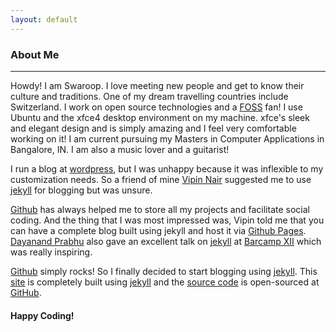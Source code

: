 ```yaml
---
layout: default
---
```



### About Me
***
Howdy! I am Swaroop. I love meeting new people and get to know their culture and traditions. One of my dream travelling countries include Switzerland. I work on open source technologies and a [FOSS](http://en.wikipedia.org/wiki/Free_and_open-source_software) fan! I use Ubuntu and the xfce4 desktop environment on my machine. xfce's sleek and elegant design and is simply amazing and I feel very comfortable working on it!  I am current pursuing my Masters in Computer Applications in Bangalore, IN. I am also a music lover and a guitarist!

I run a blog at [wordpress](http://zwaroop.wordpress.com), but I was unhappy because it was inflexible to my customization needs. So a friend of mine [Vipin Nair](http://swvist.github.com) suggested me to use [jekyll](http://jekyllrb.com) for blogging but was unsure. 

[Github](http://github.com) has always helped me to store all my projects and facilitate social coding. And the thing that I was most impressed was, Vipin told me that you can have a complete blog built using jekyll and host it via [Github Pages](http://pages.github.com). [Dayanand Prabhu](https://twitter.com/NotSoSleepy) also gave an excellent talk on [jekyll](http://jekyllrb.com) at [Barcamp XII](http://barcampbangalore.org/bcb/) which was really inspiring.

[Github](http://github.com) simply rocks! So I finally decided to start blogging using [jekyll](http://jekyllrb.com). This [site](http://swaroopsm.github.com) is completely built using [jekyll](http://jekyllrb.com) and the [source code](https://github.com/swaroopsm/swaroopsm.github.com) is open-sourced at [GitHub](http://github.com).

#### Happy Coding!
